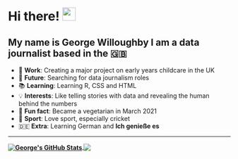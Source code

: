 # Hi there!  <img src="https://raw.githubusercontent.com/MartinHeinz/MartinHeinz/master/wave.gif" width="30px">
My name is George Willoughby I am a data journalist based in the 🇬🇧
---
<ul>
  <li> 🔬 <b>Work</b>: Creating a major project on early years childcare in the UK </li>
  <li> 👀 <b>Future</b>: Searching for data journalism roles </li> 
  <li> 📚 <b>Learning</b>: Learning R, CSS and HTML </li>
  <li> 💡 <b>Interests</b>: Like telling stories with data and revealing the human behind the numbers </li>
  <li> 🥗 <b>Fun fact</b>: Became a vegetarian in March 2021 </li>
  <li> 🏏 <b>Sport</b>: Love sport, especially cricket </li>
  <li> 🇩🇪 <b>Extra</b>: Learning German and <b>Ich genieße es<b> </li> 
</ul>

--- 

<a href="https://github.com/GWilloughby99/GWilloughby99">
  <img align="center" src="https://github-readme-stats.vercel.app/api/?username=GWilloughby99&show_icons=true&line_height=27&count_private=true&title_color=ffffff&text_color=c9cacc&icon_color=2bbc8a&bg_color=1d1f21" alt="George's GitHub Stats" />
</a>
<a href="https://github.com/GWilloughby99/GWilloughby99">
  <img align="center" src="https://github-readme-stats.vercel.app/api/top-langs/?username=GWilloughby99&tex&title_color=ffffff&text_color=c9cacc&icon_color=2bbc8a&bg_color=1d1f21" />
</a>

<!-- [![George's github stats](https://github-readme-stats.vercel.app/api?username=GWilloughby99&count_private=true&show_icons=true&theme=radical&hide_rank=false)](https://github.com/anuraghazra/github-readme-stats) -->

<!-- [![Top Langs](https://github-readme-stats.vercel.app/api/top-langs/?username=GWilloughby99)](https://github.com/anuraghazra/github-readme-stats) -->
